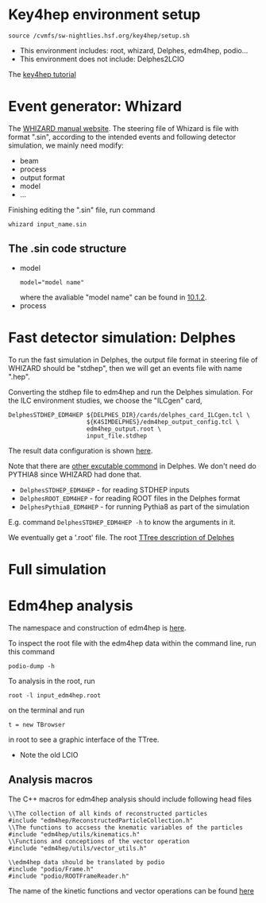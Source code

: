 # Key4hep environment setup
```
source /cvmfs/sw-nightlies.hsf.org/key4hep/setup.sh
```
* This environment includes: root, whizard, Delphes, edm4hep, podio...
* This environment does not include: Delphes2LCIO

The [key4hep tutorial](https://github.com/key4hep/key4hep-tutorials)

# Event generator: Whizard
The [WHIZARD manual website](https://whizard.hepforge.org/manual/index.html).
The steering file of Whizard is file with format ".sin", according to the intended events and following detector simulation, we mainly need modify:
* beam
* process
* output format
* model
* ...

Finishing editing the ".sin" file, run command
```
whizard input_name.sin
```
## The .sin code structure
* model
  ```
  model="model name"
  ```
  where the avaliable "model name" can be found in [10.1.2](https://whizard.hepforge.org/manual/manual011.html#tab%3Amodels).
* process 
# Fast detector simulation: Delphes
To run the fast simulation in Delphes, the output file format in steering file of WHIZARD should be "stdhep", then we will get an events file with name ".hep".

Converting the stdhep file to edm4hep and run the Delphes simulation. For the ILC environment studies, we choose the "ILCgen" card,
```
DelphesSTDHEP_EDM4HEP ${DELPHES_DIR}/cards/delphes_card_ILCgen.tcl \
                      ${K4SIMDELPHES}/edm4hep_output_config.tcl \
                      edm4hep_output.root \
                      input_file.stdhep
 ```
The result data configuration is shown [here](https://github.com/key4hep/k4SimDelphes/blob/main/doc/output_config.md#known-issues).

Note that there are [other excutable commond](https://key4hep.github.io/key4hep-doc/tutorials/k4simdelphes/doc/starterkit/k4SimDelphes/Readme.html) in Delphes. We don't need do PYTHIA8 since WHIZARD had done that.

* `DelphesSTDHEP_EDM4HEP` - for reading STDHEP inputs
* `DelphesROOT_EDM4HEP` - for reading ROOT files in the Delphes format
* `DelphesPythia8_EDM4HEP` - for running Pythia8 as part of the simulation

E.g. command `DelphesSTDHEP_EDM4HEP -h` to know the arguments in it.

We eventually get a '.root' file. The root [TTree description of Delphes](https://cp3.irmp.ucl.ac.be/projects/delphes/wiki/WorkBook/RootTreeDescription)

# Full simulation

# Edm4hep analysis
The namespace and construction of edm4hep is [here](https://edm4hep.web.cern.ch).

To inspect the root file with the edm4hep data within the command line, run this command
```
podio-dump -h
```
To analysis in the root, run 
```
root -l input_edm4hep.root 
```
on the terminal and run 
```
t = new TBrowser
```
in root to see a graphic interface of the TTree.

* Note the old LCIO
## Analysis macros
The C++ macros for edm4hep analysis should include following head files
```
\\The collection of all kinds of reconstructed particles
#include "edm4hep/ReconstructedParticleCollection.h"
\\The functions to accsess the knematic variables of the particles
#include "edm4hep/utils/kinematics.h"
\\Functions and conceptions of the vector operation
#include "edm4hep/utils/vector_utils.h"

\\edm4hep data should be translated by podio
#include "podio/Frame.h"
#include "podio/ROOTFrameReader.h"
```
The name of the kinetic functions and vector operations can be found [here](https://github.com/key4hep/EDM4hep/tree/main/utils/include/edm4hep/utils)



